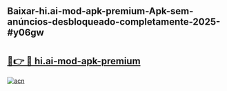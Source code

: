 ## Baixar-hi.ai-mod-apk-premium-Apk-sem-anúncios-desbloqueado-completamente-2025-#y06gw

# <h2><a href="https://ainizakaria.my?title=hi.ai-mod-apk-premium&ref=20M">🔗👉 🔴 hi.ai-mod-apk-premium</a></h2>

[![acn](https://github.com/user-attachments/assets/0f9c940e-d8b0-45ae-aac7-cd30a18b3e1c)](https://ainizakaria.my?title=hi.ai-mod-apk-premium&ref=20M)

